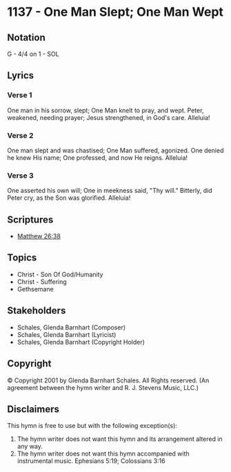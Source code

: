 # 1137 - One Man Slept; One Man Wept

## Notation

G - 4/4 on 1 - SOL

## Lyrics

### Verse 1

One man in his sorrow, slept; One Man knelt to pray, and wept. Peter, weakened, needing prayer; Jesus strengthened, in God's care. Alleluia!

### Verse 2

One man slept and was chastised; One Man suffered, agonized. One denied he knew His name; One professed, and now He reigns. Alleluia!

### Verse 3

One asserted his own will; One in meekness said, "Thy will." Bitterly, did Peter cry, as the Son was glorified. Alleluia!


## Scriptures

- [Matthew 26:38](https://www.biblegateway.com/passage/?search=Matthew%2026%3A38)

## Topics

- Christ - Son Of God/Humanity
- Christ - Suffering
- Gethsemane

## Stakeholders

- Schales, Glenda Barnhart (Composer)
- Schales, Glenda Barnhart (Lyricist)
- Schales, Glenda Barnhart (Copyright Holder)

## Copyright

© Copyright 2001 by Glenda Barnhart Schales. All Rights reserved.
(An agreement between the hymn writer and R. J. Stevens Music, LLC.)

## Disclaimers

This hymn is free to use but with the following exception(s):
1. The hymn writer does not want this hymn and its arrangement altered in any way.
2. The hymn writer does not want this hymn accompanied with instrumental music.
Ephesians 5:19; Colossians 3:16

